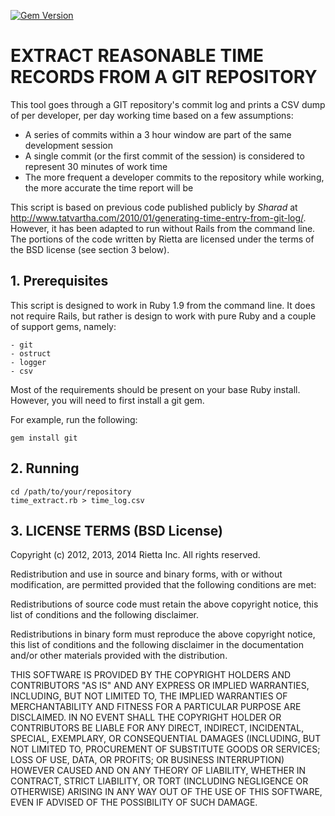 [![Gem Version](https://badge.fury.io/rb/git_time_extractor.png)](http://badge.fury.io/rb/git_time_extractor)

# EXTRACT REASONABLE TIME RECORDS FROM A GIT REPOSITORY

This tool goes through a GIT repository's commit log and prints a CSV dump of per developer, per day working time based on a few assumptions:

 - A series of commits within a 3 hour window are part of the same development session
 - A single commit (or the first commit of the session) is considered to represent 30 minutes of work time
 - The more frequent a developer commits to the repository while working, the more accurate the time report will be
    
This script is based on previous code published publicly by *Sharad* at http://www.tatvartha.com/2010/01/generating-time-entry-from-git-log/. However, it has been adapted to run without Rails from the command line. The portions of the code written by Rietta are licensed under the terms of the BSD license (see section 3 below).
    

## 1. Prerequisites

This script is designed to work in Ruby 1.9 from the command line. It does not require Rails, but rather is design to work with pure Ruby and a couple of support gems, namely:

    - git
    - ostruct
    - logger
    - csv

Most of the requirements should be present on your base Ruby install.  However, you will need to first install a git gem.

For example, run the following:

    gem install git
    
## 2. Running

    cd /path/to/your/repository
    time_extract.rb > time_log.csv
    

## 3. LICENSE TERMS (BSD License)

Copyright (c) 2012, 2013, 2014 Rietta Inc. All rights reserved.

Redistribution and use in source and binary forms, with or without modification, are permitted provided that the following conditions are met:

Redistributions of source code must retain the above copyright notice, this list of conditions and the following disclaimer.

Redistributions in binary form must reproduce the above copyright notice, this list of conditions and the following disclaimer in the documentation and/or other materials provided with the distribution.

THIS SOFTWARE IS PROVIDED BY THE COPYRIGHT HOLDERS AND CONTRIBUTORS "AS IS" AND ANY EXPRESS OR IMPLIED WARRANTIES, INCLUDING, BUT NOT LIMITED TO, THE IMPLIED WARRANTIES OF MERCHANTABILITY AND FITNESS FOR A PARTICULAR PURPOSE ARE DISCLAIMED. IN NO EVENT SHALL THE COPYRIGHT HOLDER OR CONTRIBUTORS BE LIABLE FOR ANY DIRECT, INDIRECT, INCIDENTAL, SPECIAL, EXEMPLARY, OR CONSEQUENTIAL DAMAGES (INCLUDING, BUT NOT LIMITED TO, PROCUREMENT OF SUBSTITUTE GOODS OR SERVICES; LOSS OF USE, DATA, OR PROFITS; OR BUSINESS INTERRUPTION) HOWEVER CAUSED AND ON ANY THEORY OF LIABILITY, WHETHER IN CONTRACT, STRICT LIABILITY, OR TORT (INCLUDING NEGLIGENCE OR OTHERWISE) ARISING IN ANY WAY OUT OF THE USE OF THIS SOFTWARE, EVEN IF ADVISED OF THE POSSIBILITY OF SUCH DAMAGE.  
    
